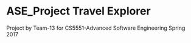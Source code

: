 # ASE_Project Travel Explorer

Project by Team-13 for CS5551-Advanced Software Engineering Spring 2017